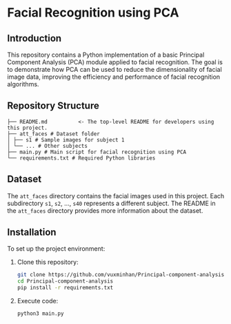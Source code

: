 # Facial Recognition using PCA

## Introduction
This repository contains a Python implementation of a basic Principal Component Analysis (PCA) module applied to facial recognition. The goal is to demonstrate how PCA can be used to reduce the dimensionality of facial image data, improving the efficiency and performance of facial recognition algorithms.

## Repository Structure
    ├── README.md          <- The top-level README for developers using this project.
    ├── att_faces # Dataset folder
    │ ├── s1 # Sample images for subject 1
    │ └── ... # Other subjects
    ├── main.py # Main script for facial recognition using PCA
    └── requirements.txt # Required Python libraries


## Dataset
The `att_faces` directory contains the facial images used in this project. Each subdirectory `s1`, `s2`, ..., `s40` represents a different subject. The README in the `att_faces` directory provides more information about the dataset.

## Installation
To set up the project environment:
1. Clone this repository:
   ```bash
   git clone https://github.com/vuxminhan/Principal-component-analysis.git
   cd Principal-component-analysis
   pip install -r requirements.txt
2. Execute code:
   ```bash
   python3 main.py
